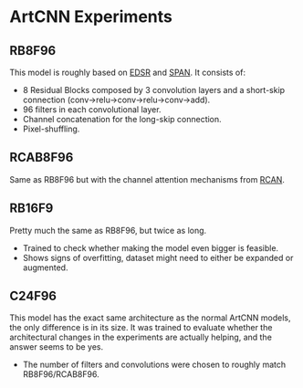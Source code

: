 # ArtCNN Experiments

## RB8F96
This model is roughly based on [EDSR](https://arxiv.org/abs/1707.02921) and [SPAN](https://arxiv.org/abs/2311.12770). It consists of:
- 8 Residual Blocks composed by 3 convolution layers and a short-skip connection (conv->relu->conv->relu->conv->add).
- 96 filters in each convolutional layer.
- Channel concatenation for the long-skip connection.
- Pixel-shuffling.

## RCAB8F96
Same as RB8F96 but with the channel attention mechanisms from [RCAN](https://arxiv.org/abs/1807.02758).

## RB16F9
Pretty much the same as RB8F96, but twice as long.
- Trained to check whether making the model even bigger is feasible.
- Shows signs of overfitting, dataset might need to either be expanded or augmented.

## C24F96
This model has the exact same architecture as the normal ArtCNN models, the only difference is in its size. It was trained to evaluate whether the architectural changes in the experiments are actually helping, and the answer seems to be yes.
- The number of filters and convolutions were chosen to roughly match RB8F96/RCAB8F96.
